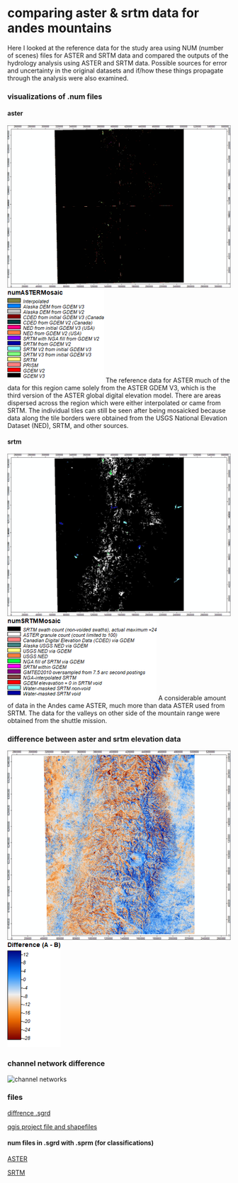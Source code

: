 # comparing aster & srtm data for andes mountains 
Here I looked at the reference data for the study area using NUM (number of scenes) files for ASTER and SRTM data and compared the outputs of the hydrology analysis using ASTER and SRTM data. Possible sources for error and uncertainty in the original datasets and if/how these things propagate through the analysis were also examined.  

### visualizations of .num files
#### aster
![aster .num](images/numASTER.png)
![aster legend](images/numASTER_legend.png)
The reference data for ASTER much of the data for this region came solely from the ASTER GDEM V3, which is the third version of the ASTER global digital elevation model. There are areas dispersed across the region which were either interpolated or came from SRTM. The individual tiles can still be seen after being mosaicked because data along the tile borders were obtained from the USGS National Elevation Dataset (NED), SRTM, and other sources.

#### srtm
![srtm .num](images/numSRTM.png)
![srtm legend](images/numSRTM_legend.png)
A considerable amount of data in the Andes came ASTER, much more than data ASTER used from SRTM. The data for the valleys on other side of the mountain range were obtained from the shuttle mission. 

### difference between aster and srtm elevation data
![difference](images/diffASTER_SRTM.png)
![difference legend](images/diffASTER_SRTM_legend.png)

### channel network difference 
![channel networks](images/channels.png)

### files 
[diffrence .sgrd](data/diffASTER_SRTM.zip)

[qgis project file and shapefiles](data/channelNetworks.zip)

#### num files in .sgrd with .sprm (for classifications)
[ASTER](data/numASTER.zip)

[SRTM](data/numSRTM.zip)



